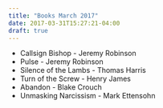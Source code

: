 ```yaml
---
title: "Books March 2017"
date: 2017-03-31T15:27:21-04:00
draft: true
---
```


* Callsign Bishop - Jeremy Robinson 
* Pulse - Jeremy Robinson 
* Silence of the Lambs - Thomas Harris 
* Turn of the Screw - Henry James 
* Abandon - Blake Crouch 
* Unmasking Narcissism - Mark Ettensohn 